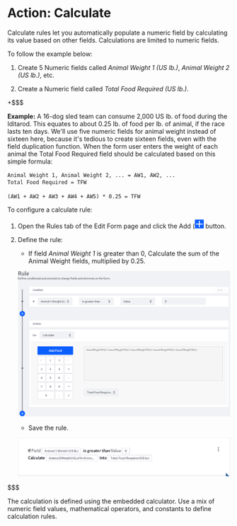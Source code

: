 # Action: Calculate

Calculate rules let you automatically populate a numeric field by calculating
its value based on other fields. Calculations are limited to numeric fields.

To follow the example below:

1.  Create 5 Numeric fields called *Animal Weight 1 (US lb.)*, *Animal Weight 2
    (US lb.)*, etc.

2.  Create a Numeric field called *Total Food Required (US lb.)*.

+$$$

**Example:** A 16-dog sled team can consume 2,000 US lb. of food during the
Iditarod. This equates to about 0.25 lb. of food per lb. of animal, if the race
lasts ten days. We'll use five numeric fields for animal weight instead of
sixteen here, because it's tedious to create sixteen fields, even with the field
duplication function. When the form user enters the weight of each animal the
Total Food Required field should be calculated based on this simple formula:

    Animal Weight 1, Animal Weight 2, ... = AW1, AW2, ...
    Total Food Required = TFW

    (AW1 + AW2 + AW3 + AW4 + AW5) * 0.25 = TFW

To configure a calculate rule:

1. Open the Rules tab of the Edit Form page and click the Add
   (![Add](../../../images/icon-add.png) button.

2. Define the rule:
    - If field *Animal Weight 1* is greater than 0, Calculate the sum of the
        Animal Weight fields, multiplied by 0.25.

    ![Figure x: Build calculate actions with a handy calculator.](../../../images/forms-calculate-rule.png)

    - Save the rule.

    ![Figure x: Once a rule is saved, it is displayed so that you can easily understand what it does.](../../../images/forms-calculate-rule2.png)

$$$

The calculation is defined using the embedded calculator. Use a mix of numeric
field values, mathematical operators, and constants to define calculation
rules.
